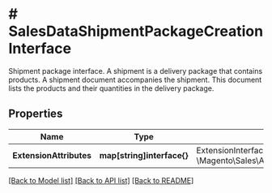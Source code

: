 # # SalesDataShipmentPackageCreationInterface
Shipment package interface. A shipment is a delivery package that contains products. A shipment document accompanies the shipment. This document lists the products and their quantities in the delivery package.

## Properties 


Name | Type | Description | Notes
------------ | ------------- | ------------- | -------------
**ExtensionAttributes**| **map[string]interface{}** | ExtensionInterface class for @see \\Magento\\Sales\\Api\\Data\\ShipmentPackageCreationInterface  | [optional]


[[Back to Model list]](../../README.md#models) [[Back to API list]](../../README.md#endpoints) [[Back to README]](../../README.md)

